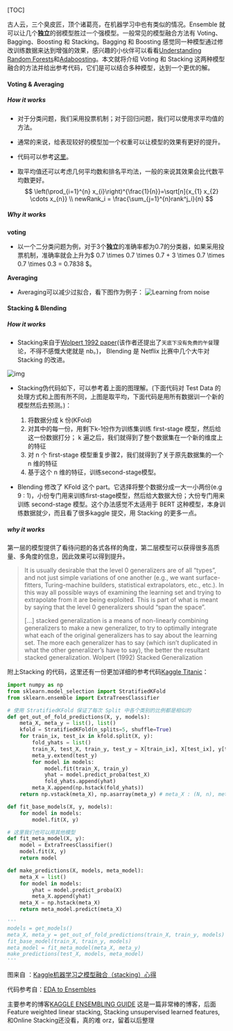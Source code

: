 [TOC]

古人云，三个臭皮匠，顶个诸葛亮，在机器学习中也有类似的情况。Ensemble 就可以让几个**独立**的弱模型胜过一个强模型。一般常见的模型融合方法有 Voting、Bagging、Boosting 和 Stacking。Bagging 和 Boosting 感觉同一种模型通过修改训练数据来达到增强的效果，感兴趣的小伙伴可以看看[Understanding Random Forests](https://github.com/glouppe/phd-thesis)和[Adaboosting](https://towardsdatascience.com/understanding-adaboost-2f94f22d5bfe)。本文就将介绍 Voting 和 Stacking 这两种模型融合的方法并给出参考代码，它们是可以结合多种模型，达到一个更优的解。

#### Voting & Averaging

##### How it works

- 对于分类问题，我们采用投票机制；对于回归问题，我们可以使用求平均值的方法。

- 通常的来说，给表现较好的模型加一个权重可以让模型的效果有更好的提升。

- 代码可以参考[这里](https://github.com/MLWave/Kaggle-Ensemble-Guide/tree/master/src)。

- 取平均值还可以考虑几何平均数和排名平均法，一般的来说其效果会比代数平均数更好。
  $$
  \left(\prod_{i=1}^{n} x_{i}\right)^{\frac{1}{n}}=\sqrt[n]{x_{1} x_{2} \cdots x_{n}}  \\
  newRank_i = \frac{\sum_{j=1}^{n}rank^j_i}{n}
  $$
  

##### Why it works

**voting**

- 以一个二分类问题为例，对于3个**独立**的准确率都为0.7的分类器，如果采用投票机制，准确率就会上升为$ 0.7 \times 0.7 \times 0.7 + 3 \times 0.7 \times 0.7 \times 0.3 = 0.7838  $。

**Averaging**

- Averaging可以减少过拟合，看下图作为例子：
  ![Learning from noise](/Users/yikaizhu/github/workspace/kaggle/averaging.png)

  



#### Stacking & Blending

##### How it works

- Stacking来自于[Wolpert 1992 paper](https://www.researchgate.net/publication/222467943_Stacked_Generalization)(该作者还提出了`天底下没有免费的午餐`理论，不得不感慨大佬就是 nb。)， Blending 是 Netflix 比赛中几个大牛对Stacking 的改进。

![img](/Users/yikaizhu/github/workspace/kaggle/stacking.png)

- Stacking伪代码如下，可以参考着上面的图理解。(下面代码对 Test Data 的处理方式和上图有所不同，上图是取平均，下面代码是用所有数据训一个新的模型然后去预测。)：
  1. 将数据分成 k 份(KFold)
  2. 对其中的每一份，用剩下k-1份作为训练集训练 first-stage 模型，然后给这一份数据打分；
     k 遍之后，我们就得到了整个数据集在一个新的维度上的特征
  3. 对 n 个 first-stage 模型重复步骤2，我们就得到了关于原先数据集的一个 n 维的特征
  4. 基于这个 n 维的特征，训练second-stage模型。



- Blending 修改了 KFold 这个 part。它选择将整个数据分成一大一小两份(e.g 9 : 1)，小份专门用来训练first-stage模型，然后给大数据大份；大份专门用来训练 second-stage 模型。这个办法感觉不太适用于 BERT 这种模型，本身训练数据就少，而且看了很多kaggle 提交，用 Stacking 的更多一点。

##### why it works

第一层的模型提供了看待问题的各式各样的角度，第二层模型可以获得很多高质量、多角度的信息，因此效果可以得到提升。

> It is usually desirable that the level 0 generalizers are of all “types”, and not just simple variations of one another (e.g., we want surface-fitters, Turing-machine builders, statistical extrapolators, etc., etc.). In this way all possible ways of examining the learning set and trying to extrapolate from it are being exploited. This is part of what is meant by saying that the level 0 generalizers should “span the space”.
>
> […] stacked generalization is a means of non-linearly combining generalizers to make a new generalizer, to try to optimally integrate what each of the original generalizers has to say about the learning set. The more each generalizer has to say (which isn’t duplicated in what the other generalizer’s have to say), the better the resultant stacked generalization.
> Wolpert (1992) Stacked Generalization



附上Stacking 的代码，这里还有一份更加详细的参考代码[Kaggle Titanic](https://www.kaggle.com/arthurtok/introduction-to-ensembling-stacking-in-python)：

```python
import numpy as np
from sklearn.model_selection import StratifiedKFold
from sklearn.ensemble import ExtraTreesClassifier

# 使用 StratifiedKFold 保证了每次 Split 中各个类别的比例都是相似的
def get_out_of_fold_predictions(X, y, models):
    meta_X, meta_y = list(), list()
    kfold = StratifiedKFold(n_splits=5, shuffle=True)
    for train_ix, test_ix in kfold.split(X, y):
        fold_yhats = list()
        train_X, test_X, train_y, test_y = X[train_ix], X[test_ix], y[train_ix], y[test_ix]
        meta_y.extend(test_y)
        for model in models:
            model.fit(train_X, train_y)
            yhat = model.predict_proba(test_X)
            fold_yhats.append(yhat)
        meta_X.append(np.hstack(fold_yhats))
    return np.vstack(meta_X), np.asarray(meta_y) # meta_X : (N, n), meta_Y : (N, )

def fit_base_models(X, y, models):
    for model in models:
        model.fit(X, y)

# 这里我们也可以用其他模型
def fit_meta_model(X, y):
    model = ExtraTreesClassifier()
    model.fit(X, y)
    return model

def make_predictions(X, models, meta_model):
    meta_X = list()
    for model in models:
        yhat = model.predict_proba(X)
        meta_X.append(yhat)
    meta_X = np.hstack(meta_X)
    return meta_model.predict(meta_X)

'''
models = get_models()
meta_X, meta_y = get_out_of_fold_predictions(train_X, train_y, models)
fit_base_model(train_X, train_y, models)
meta_model = fit_meta_model(meta_X, meta_y)
make_predictions(test_X, models, meta_model)
'''
```



图来自 ：[Kaggle机器学习之模型融合（stacking）心得](https://zhuanlan.zhihu.com/p/26890738)

代码参考自：[EDA to Ensembles](https://www.kaggle.com/doomdiskday/full-tutoria-eda-to-ensembles-embeddings-zoo)

主要参考的博客[KAGGLE ENSEMBLING GUIDE](https://mlwave.com/kaggle-ensembling-guide/) 这是一篇非常棒的博客，后面 Feature weighted linear stacking, Stacking unsupervised learned features, 和Online Stacking还没看，真的难 orz，留着以后整理

